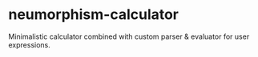 
# neumorphism-calculator

Minimalistic calculator combined with custom parser & evaluator for user expressions.

